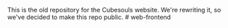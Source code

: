 This is the old repository for the Cubesouls website. We're rewriting it, so we've decided to make this repo public.
#   w e b - f r o n t e n d  
 